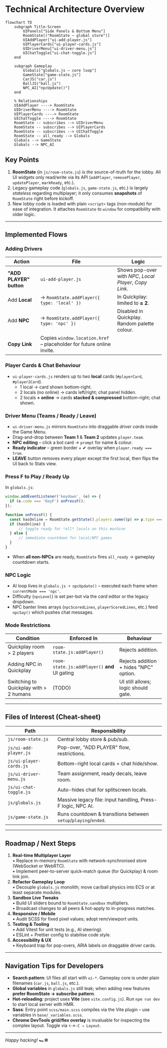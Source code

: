 # Technical Architecture Overview

```mermaid
flowchart TD
    subgraph Title-Screen
        UIPanels["Side Panels & Bottom Menu"]
        RoomState[("RoomState – global store")]
        UIAddPlayer["ui-add-player.js"]
        UIPlayerCards["ui-player-cards.js"]
        UIDriverMenu["ui-driver-menu.js"]
        UIChatToggle["ui-chat-toggle.js"]
    end

    subgraph Gameplay
        Globals["globals.js – core loop"]
        GameState["game-state.js"]
        CarJS("car.js")
        BallJS("ball.js")
        NPC_AI["npcUpdate()"]
    end

    % Relationships
    UIAddPlayer ----> RoomState
    UIDriverMenu ----> RoomState
    UIPlayerCards ----> RoomState
    UIChatToggle ----> RoomState
    RoomState -- subscribes --> UIDriverMenu
    RoomState -- subscribes --> UIPlayerCards
    RoomState -- subscribes --> UIChatToggle
    RoomState -- all_ready --> Globals
    Globals --> GameState
    Globals --> NPC_AI
```

## Key Points
1. **RoomState** (in `js/room-state.js`) is *the* source-of-truth for the lobby. All UI widgets only read/write via its API (`addPlayer`, `removePlayer`, `updatePlayer`, `markReady`, etc.).
2. Legacy gameplay code (`globals.js`, `game-state.js`, etc.) is largely *stateless* regarding multiplayer; it only consumes **snapshots** of `RoomState` right before kickoff.
3. New lobby code is loaded with plain `<script>` tags (non-module) for ease of integration. It attaches `RoomState` to `window` for compatibility with older logic.

---

## Implemented Flows

### Adding Drivers

| Action | File | Logic |
|--------|------|-------|
| **"ADD PLAYER" button** | `ui-add-player.js` | Shows pop-over with *NPC*, *Local Player*, *Copy Link*. |
| Add **Local** | → `RoomState.addPlayer({ type: 'local' })` | In Quickplay: limited to **≤ 2**. |
| Add **NPC** | → `RoomState.addPlayer({ type: 'npc' })` | Disabled in Quickplay. Random palette colour. |
| **Copy Link** | Copies `window.location.href` – placeholder for future online invite. |

### Player Cards & Chat Behaviour

* `ui-player-cards.js` renders up to two **local** cards (`#playerCard`, `#player2Card`).
  * 1 local → card shown bottom-right.
  * 2 locals (no online) → cards left/right; chat panel hidden.
  * 2 locals **+ online** → cards **stacked & compressed** bottom-right; chat shown.

### Driver Menu (Teams / Ready / Leave)

* `ui-driver-menu.js` mirrors `RoomState` into draggable *driver cards* inside the Game Menu.
* Drag-and-drop between **Team 1** & **Team 2** updates `player.team`.
* **NPC editing** – click a bot card → `prompt` for name & colour.
* **Ready indicator** – green border + ✔ overlay when `player.ready === true`.
* **LEAVE** button removes every player except the first local, then flips the UI back to Stats view.

### Press F to Play / Ready Up

In `globals.js`:

```js
window.addEventListener('keydown', (e) => {
  if (e.code === 'KeyF') onPressF();
});

function onPressF() {
  const hasOnline = RoomState.getState().players.some((p) => p.type === 'online');
  if (hasOnline) {
      // toggle ready for *all* locals on this machine
  } else {
      // immediate countdown for local/NPC games
  }
}
```
* When **all non-NPCs** are ready, `RoomState` fires `all_ready` → gameplay countdown starts.

### NPC Logic

* AI loop lives in `globals.js ➜ npcUpdate()` – executed each frame when `currentMode === 'npc'`.
* Difficulty (`npcLevel`) is set per-bot via the *card* editor or the legacy dropdown.
* NPC banter lines arrays (`npcScoredLines`, `playerScoredLines`, etc.) feed `npcSay()` which pushes chat messages.

### Mode Restrictions

| Condition | Enforced In | Behaviour |
|-----------|-------------|-----------|
| Quickplay room > 2 players | `room-state.js:addPlayer()` | Rejects addition. |
| Adding NPC in Quickplay | `room-state.js:addPlayer()` **and** UI gating | Rejects addition + hides "NPC" option. |
| Switching to Quickplay with > 2 humans | (TODO) | UI still allows; logic should gate. |

---

## Files of Interest (Cheat-sheet)

| Path | Responsibility |
|------|----------------|
| `js/room-state.js` | Central lobby store & pub/sub. |
| `js/ui-add-player.js` | Pop-over, "ADD PLAYER" flow, restrictions. |
| `js/ui-player-cards.js` | Bottom-right local cards + chat hide/show. |
| `js/ui-driver-menu.js` | Team assignment, ready decals, leave room. |
| `js/ui-chat-toggle.js` | Auto-hides chat for splitscreen locals. |
| `js/globals.js` | Massive legacy file: input handling, Press-F logic, NPC AI. |
| `js/game-state.js` | Runs countdown & transitions between `setup`/`playing`/`ended`. |

---

## Roadmap / Next Steps

1. **Real-time Multiplayer Layer**  
   • Replace in-memory `RoomState` with network-synchronised store (WebSocket or WebRTC).  
   • Implement peer-to-server quick-match queue (for Quickplay) & room link join.
2. **Refactor Gameplay Loop**  
   • Decouple `globals.js` monolith; move car/ball physics into ECS or at least separate modules.
3. **Sandbox Live Tweaks**  
   • Build UI sliders bound to `RoomState.sandbox` multipliers.  
   • Broadcast changes to all peers & hot-apply to in-progress matches.
4. **Responsive / Mobile**  
   • Audit SCSS for fixed pixel values; adopt rem/viewport units.
5. **Testing & Tooling**  
   • Add Vitest for unit tests (e.g., AI steering).  
   • ESLint + Prettier config to stabilise code style.
6. **Accessibility & UX**  
   • Keyboard trap for pop-overs, ARIA labels on draggable driver cards.

---

## Navigation Tips for Developers

* **Search pattern**: UI files all start with `ui-*`. Gameplay core is under plain filenames (`car.js`, `ball.js`, etc.).
* **Global variables** in `globals.js` still leak; when adding new features **prefer RoomState → subscribe pattern**.
* **Hot-reloading**: project uses **Vite** (see `vite.config.js`). Run `npm run dev` to start local server with HMR.
* **Sass**: Entry point `scss/main.scss` compiles via the Vite plugin – use variables in `base/_variables.scss`.
* **Chrome DevTools grid/flex overlay** is invaluable for inspecting the complex layout. Toggle via `⌥-⌘-C → Layout`.

---

*Happy hacking!* 🏎️⚽️ 